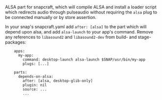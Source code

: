 ALSA part for snapcraft, which will compile ALSA and install a loader script which
redirects audio through pulseaudio without requiring the `alsa` plug to be connected 
manually or by store assertion.

In your snap's snapcraft.yaml add `after: [alsa]` to the part which will depend
upon alsa, and add `alsa-launch` to your app's command. Remove any references
to `libasound2` and `libasound2-dev` from build- and stage-packages:

```
    apps:
      my-app:
        command: desktop-launch alsa-launch $SNAP/usr/bin/my-app
        plugs: [...]

    parts:
      depends-on-alsa:
        after: [alsa, desktop-glib-only]
        plugin: nil
        source: ...
        ...
```
